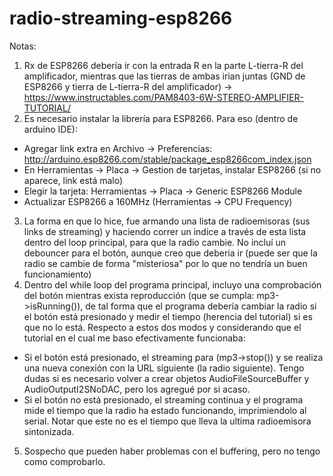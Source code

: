 # radio-streaming-esp8266

Notas:
1. Rx de ESP8266 debería ir con la entrada R en la parte L-tierra-R del amplificador, mientras que las tierras de ambas irian juntas (GND de ESP8266 y tierra de L-tierra-R del amplificador) -> https://www.instructables.com/PAM8403-6W-STEREO-AMPLIFIER-TUTORIAL/
2. Es necesario instalar la librería para ESP8266. Para eso (dentro de arduino IDE):
- Agregar link extra en Archivo -> Preferencias: http://arduino.esp8266.com/stable/package_esp8266com_index.json  
- En Herramientas -> Placa -> Gestion de tarjetas, instalar ESP8266 (si no aparece, link está malo)
- Elegir la tarjeta: Herramientas -> Placa -> Generic ESP8266 Module
- Actualizar ESP8266 a 160MHz (Herramientas -> CPU Frequency)
3. La forma en que lo hice, fue armando una lista de radioemisoras (sus links de streaming) y haciendo correr un indice a través de esta lista dentro del loop principal, para que la radio cambie. No incluí un debouncer para el botón, aunque creo que debería ir (puede ser que la radio se cambie de forma "misteriosa" por lo que no tendría un buen funcionamiento)
4. Dentro del while loop del programa principal, incluyo una comprobación del botón mientras exista reproducción (que se cumpla: mp3->isRunning()), de tal forma que el programa debería cambiar la radio si el botón está presionado y medir el tiempo (herencia del tutorial) si es que no lo está. Respecto a estos dos modos y considerando que el tutorial en el cual me baso efectivamente funcionaba:
- Si el botón está presionado, el streaming para (mp3->stop()) y se realiza una nueva conexión con la URL siguiente (la radio siguiente). Tengo dudas si es necesario volver a crear objetos AudioFileSourceBuffer y AudioOutputI2SNoDAC, pero los agregué por si acaso.
- Si el botón no está presionado, el streaming continua y el programa mide el tiempo que la radio ha estado funcionando, imprimiendolo al serial. Notar que este no es el tiempo que lleva la ultima radioemisora sintonizada. 
5. Sospecho que pueden haber problemas con el buffering, pero no tengo como comprobarlo.
